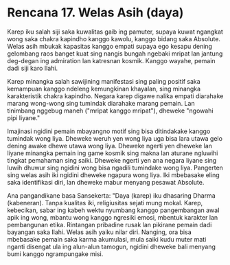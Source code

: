 # Rencana 17. Welas Asih (daya)

Karep iku salah siji saka kuwalitas gaib ing pamuter, supaya kuwat ngangkat wong saka chakra kapindho kanggo kawolu, kanggo bidang saka Absolute. Welas asih mbukak kapasitas kanggo empati supaya ego kesapu dening gelombang raos banget kuat sing nangis bungah ngebaki mripat lan jantung deg-degan ing admiration lan katresnan kosmik. Kanggo wayahe, pemain dadi siji karo Ilahi.

Karep minangka salah sawijining manifestasi sing paling positif saka kemampuan kanggo ndeleng kemungkinan khayalan, sing minangka karakteristik chakra kapindho. Negara karep digawe nalika empati diarahake marang wong-wong sing tumindak diarahake marang pemain. Lan tinimbang nggebug maneh ("mripat kanggo mripat"), dheweke "ngowahi pipi liyane."

Imajinasi ngidini pemain mbayangno motif sing bisa ditindakake kanggo tumindak wong liya. Dheweke weruh yen wong liya uga bisa lara utawa gelo dening awake dhewe utawa wong liya. Dheweke ngerti yen dheweke lan liyane minangka pemain ing game kosmik sing makna lan aturane ngluwihi tingkat pemahaman sing saiki. Dheweke ngerti yen ana negara liyane sing luwih dhuwur sing ngidini wong bisa ngadili tumindake wong liya. Pangerten sing welas asih iki ngidini dheweke ngapura wong liya. Iki mbebasake eling saka identifikasi diri, lan dheweke mabur menyang pesawat Absolute.

Ana pangandikane basa Sansekerta: "Daya (karep) iku dhasaring Dharma (kabeneran). Tanpa kualitas iki, religiusitas sejati mung mokal. Karep, kebecikan, sabar ing kabeh wektu nyumbang kanggo pangembangan awal apik ing wong, mbantu wong kanggo ngresiki emosi, mbentuk karakter lan pembangunan etika. Rintangan pribadine rusak lan pikirane pemain dadi bayangan saka Ilahi. Welas asih yaiku nilar diri. Nanging, ora bisa mbebasake pemain saka karma akumulasi, mula saiki kudu muter mati nganti disengat ula ing alun-alun tamogun, ngidini dheweke bali menyang bumi kanggo ngrampungake misi.

